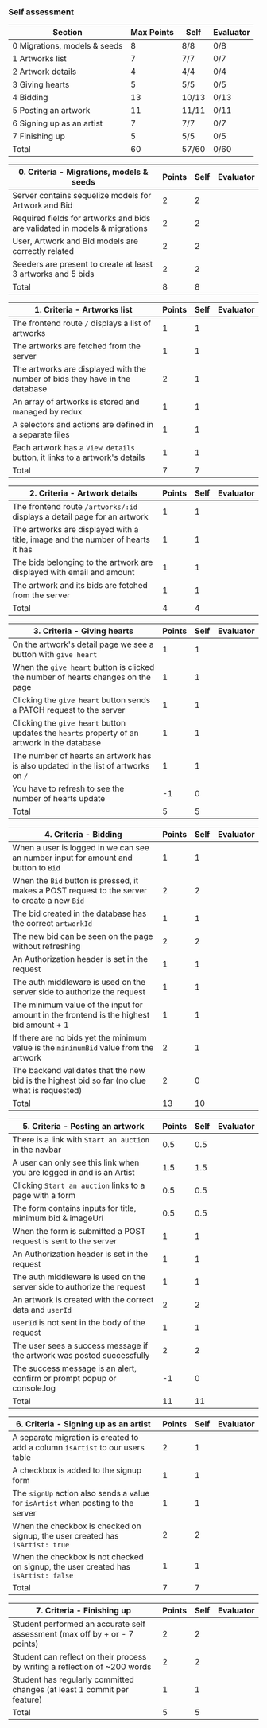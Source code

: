 ### Self assessment

| Section                      | Max Points | Self | Evaluator |
| ---------------------------- | ---------- | ---- | --------- |
| 0 Migrations, models & seeds | 8          | 8/8  | 0/8       |
| 1 Artworks list              | 7          | 7/7  | 0/7       |
| 2 Artwork details            | 4          | 4/4  | 0/4       |
| 3 Giving hearts              | 5          | 5/5  | 0/5       |
| 4 Bidding                    | 13         | 10/13| 0/13      |
| 5 Posting an artwork         | 11         | 11/11| 0/11      |
| 6 Signing up as an artist    | 7          | 7/7  | 0/7       |
| 7 Finishing up               | 5          | 5/5  | 0/5       |
| Total                        | 60         | 57/60| 0/60      |

| 0. Criteria - Migrations, models & seeds                                   | Points | Self | Evaluator |
| -------------------------------------------------------------------------- | ------ | ---- | --------- |
| Server contains sequelize models for Artwork and Bid                       | 2      |   2  |           |
| Required fields for artworks and bids are validated in models & migrations | 2      |   2  |           | 
| User, Artwork and Bid models are correctly related                         | 2      |   2  |           | 
| Seeders are present to create at least 3 artworks and 5 bids               | 2      |   2  |           |
| Total                                                                      | 8      |   8  |           | 

| 1. Criteria - Artworks list                                                    | Points | Self | Evaluator |
| ------------------------------------------------------------------------------ | ------ | ---- | --------- |
| The frontend route `/` displays a list of artworks                             | 1      | 1    |           |
| The artworks are fetched from the server                                       | 1      | 1    |           |
| The artworks are displayed with the number of bids they have in the database   | 2      | 1    |           |
| An array of artworks is stored and managed by redux                            | 1      | 1    |           |
| A selectors and actions are defined in a separate files                        | 1      | 1    |           |
| Each artwork has a `View details` button, it links to a artwork's details      | 1      | 1    |           |
| Total                                                                          | 7      | 7    |           |

| 2. Criteria - Artwork details                                                  | Points | Self | Evaluator |
| ------------------------------------------------------------------------------ | ------ | ---- | --------- |
| The frontend route `/artworks/:id` displays a detail page for an artwork       | 1      |  1   |           |
| The artworks are displayed with a title, image and the number of hearts it has | 1      |  1   |           |
| The bids belonging to the artwork are displayed with email and amount          | 1      |  1   |           |
| The artwork and its bids are fetched from the server                           | 1      |  1   |           |
| Total                                                                          | 4      |  4   |           |

| 3. Criteria - Giving hearts                                                                  | Points | Self | Evaluator |
| -------------------------------------------------------------------------------------------- | ------ | ---- | --------- |
| On the artwork's detail page we see a button with `give heart`                               | 1      |  1   |           |
| When the `give heart` button is clicked the number of hearts changes on the page             | 1      |  1   |           |
| Clicking the `give heart` button sends a PATCH request to the server                         | 1      |  1   |           |
| Clicking the `give heart` button updates the `hearts` property of an artwork in the database | 1      |  1   |           |
| The number of hearts an artwork has is also updated in the list of artworks on `/`           | 1      |  1   |           |
| You have to refresh to see the number of hearts update                                       | -1     |  0   |           |
| Total                                                                                        | 5      |  5    |           |

| 4. Criteria - Bidding                                                                          | Points | Self | Evaluator |
| ---------------------------------------------------------------------------------------        | ------ | ---- | --------- |
| When a user is logged in we can see an number input for amount and button to `Bid`             | 1      | 1    |           |
| When the `Bid` button is pressed, it makes a POST request to the server to create a new `Bid`  | 2      | 2    |           |
| The bid created in the database has the correct `artworkId`                                    | 1      | 1    |           |
| The new bid can be seen on the page without refreshing                                         | 2      | 2    |           |
| An Authorization header is set in the request                                                  | 1      | 1    |           |
| The auth middleware is used on the server side to authorize the request                        | 1      | 1    |           |
| The minimum value of the input for amount in the frontend is the highest bid amount + 1        | 1      | 1    |           |
| If there are no bids yet the minimum value is the `minimumBid` value from the artwork          | 2      | 1    |           |
| The backend validates that the new bid is the highest bid so far (no clue what is requested)   | 2      | 0    |           |
| Total                                                                                          | 13     | 10   |           |

| 5. Criteria - Posting an artwork                                        | Points | Self | Evaluator |
| ----------------------------------------------------------------------- | ------ | ---- | --------- |
| There is a link with `Start an auction` in the navbar                   | 0.5    | 0.5  |           |
| A user can only see this link when you are logged in and is an Artist   | 1.5    | 1.5  |           |
| Clicking `Start an auction` links to a page with a form                 | 0.5    | 0.5  |           |
| The form contains inputs for title, minimum bid & imageUrl              | 0.5    | 0.5  |           |
| When the form is submitted a POST request is sent to the server         | 1      | 1    |           |
| An Authorization header is set in the request                           | 1      | 1    |           |
| The auth middleware is used on the server side to authorize the request | 1      | 1    |           |
| An artwork is created with the correct data and `userId`                | 2      | 2    |           |
| `userId` is not sent in the body of the request                         | 1      | 1    |           |
| The user sees a success message if the artwork was posted successfully  | 2      | 2    |           |
| The success message is an alert, confirm or prompt popup or console.log | -1     | 0    |           |
| Total                                                                   | 11     | 11   |           |

| 6. Criteria - Signing up as an artist                                              | Points | Self | Evaluator |
| ---------------------------------------------------------------------------------- | ------ | ---- | --------- |
| A separate migration is created to add a column `isArtist` to our users table      | 2      |  1   |           |
| A checkbox is added to the signup form                                             | 1      |  1   |           |
| The `signUp` action also sends a value for `isArtist` when posting to the server   | 1      |  1   |           |
| When the checkbox is checked on signup, the user created has `isArtist: true`      | 2      |  2   |           |
| When the checkbox is not checked on signup, the user created has `isArtist: false` | 1      |  1   |           |
| Total                                                                              | 7      |  7   |           |

| 7. Criteria - Finishing up                                                 | Points | Self | Evaluator |
| -------------------------------------------------------------------------- | ------ | ---- | --------- |
| Student performed an accurate self assessment (max off by + or - 7 points) | 2      |  2   |           |
| Student can reflect on their process by writing a reflection of ~200 words | 2      |  2   |           |
| Student has regularly committed changes (at least 1 commit per feature)    | 1      |  1   |           |
| Total                                                                      | 5      |  5   |           |
